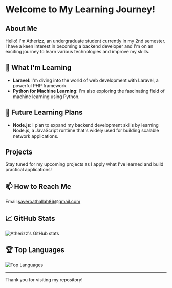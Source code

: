 # Welcome to My Learning Journey!

## About Me
Hello! I'm Atherizz, an undergraduate student currently in my 2nd semester. I have a keen interest in becoming a backend developer and I'm on an exciting journey to learn various technologies and improve my skills.

## 🌱 What I'm Learning
- **Laravel**: I'm diving into the world of web development with Laravel, a powerful PHP framework.
- **Python for Machine Learning**: I'm also exploring the fascinating field of machine learning using Python.

## 👀 Future Learning Plans
- **Node.js**: I plan to expand my backend development skills by learning Node.js, a JavaScript runtime that's widely used for building scalable network applications.

## Projects
Stay tuned for my upcoming projects as I apply what I've learned and build practical applications!

## 📫 How to Reach Me
Email:saveroathallah86@gmail.com

## 📈 GitHub Stats
![Atherizz's GitHub stats](https://github-readme-stats.vercel.app/api?username=Atherizz&show_icons=true&theme=radical)

## 🏆 Top Languages
![Top Languages](https://github-readme-stats.vercel.app/api/top-langs/?username=Atherizz&layout=compact&theme=radical)


---

Thank you for visiting my repository!
<!--
**Atherizz/Atherizz** is a ✨ _special_ ✨ repository because its `README.md` (this file) appears on your GitHub profile.

Here are some ideas to get you started:

- 🔭 I’m currently working on ...
- 🌱 I’m currently learning ...
- 👯 I’m looking to collaborate on ...
- 🤔 I’m looking for help with ...
- 💬 Ask me about ...
- 📫 How to reach me: ...
- 😄 Pronouns: ...
- ⚡ Fun fact: ...
-->
